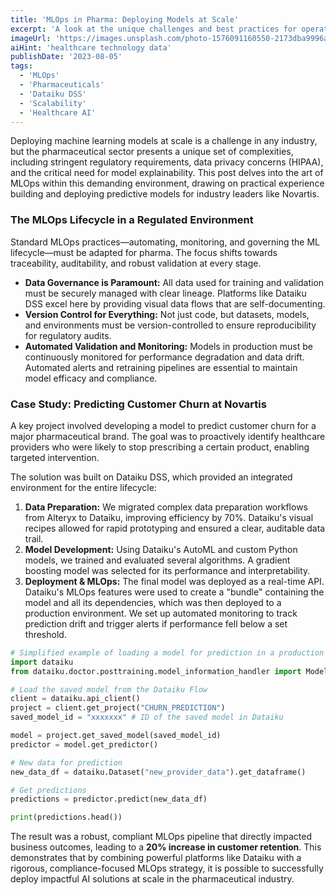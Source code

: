 ```yaml
---
title: 'MLOps in Pharma: Deploying Models at Scale'
excerpt: 'A look at the unique challenges and best practices for operationalizing machine learning models in the pharmaceutical industry, based on experience with clients like Novartis.'
imageUrl: 'https://images.unsplash.com/photo-1576091160550-2173dba9996a?q=80&w=1200&h=600&fit=crop'
aiHint: 'healthcare technology data'
publishDate: '2023-08-05'
tags:
  - 'MLOps'
  - 'Pharmaceuticals'
  - 'Dataiku DSS'
  - 'Scalability'
  - 'Healthcare AI'
---
```


Deploying machine learning models at scale is a challenge in any industry, but the pharmaceutical sector presents a unique set of complexities, including stringent regulatory requirements, data privacy concerns (HIPAA), and the critical need for model explainability. This post delves into the art of MLOps within this demanding environment, drawing on practical experience building and deploying predictive models for industry leaders like Novartis.

<h3 class="text-2xl font-bold mt-8 mb-4">The MLOps Lifecycle in a Regulated Environment</h3>

Standard MLOps practices—automating, monitoring, and governing the ML lifecycle—must be adapted for pharma. The focus shifts towards traceability, auditability, and robust validation at every stage.

<ul class="list-disc list-inside my-4 space-y-2">
  <li><strong>Data Governance is Paramount:</strong> All data used for training and validation must be securely managed with clear lineage. Platforms like Dataiku DSS excel here by providing visual data flows that are self-documenting.</li>
  <li><strong>Version Control for Everything:</strong> Not just code, but datasets, models, and environments must be version-controlled to ensure reproducibility for regulatory audits.</li>
  <li><strong>Automated Validation and Monitoring:</strong> Models in production must be continuously monitored for performance degradation and data drift. Automated alerts and retraining pipelines are essential to maintain model efficacy and compliance.</li>
</ul>

<h3 class="text-2xl font-bold mt-8 mb-4">Case Study: Predicting Customer Churn at Novartis</h3>

A key project involved developing a model to predict customer churn for a major pharmaceutical brand. The goal was to proactively identify healthcare providers who were likely to stop prescribing a certain product, enabling targeted intervention.

The solution was built on Dataiku DSS, which provided an integrated environment for the entire lifecycle:

1.  **Data Preparation:** We migrated complex data preparation workflows from Alteryx to Dataiku, improving efficiency by 70%. Dataiku's visual recipes allowed for rapid prototyping and ensured a clear, auditable data trail.
2.  **Model Development:** Using Dataiku's AutoML and custom Python models, we trained and evaluated several algorithms. A gradient boosting model was selected for its performance and interpretability.
3.  **Deployment & MLOps:** The final model was deployed as a real-time API. Dataiku's MLOps features were used to create a "bundle" containing the model and all its dependencies, which was then deployed to a production environment. We set up automated monitoring to track prediction drift and trigger alerts if performance fell below a set threshold.

```python
# Simplified example of loading a model for prediction in a production environment
import dataiku
from dataiku.doctor.posttraining.model_information_handler import ModelInformationHandler

# Load the saved model from the Dataiku Flow
client = dataiku.api_client()
project = client.get_project("CHURN_PREDICTION")
saved_model_id = "xxxxxxx" # ID of the saved model in Dataiku

model = project.get_saved_model(saved_model_id)
predictor = model.get_predictor()

# New data for prediction
new_data_df = dataiku.Dataset("new_provider_data").get_dataframe()

# Get predictions
predictions = predictor.predict(new_data_df)

print(predictions.head())
```

The result was a robust, compliant MLOps pipeline that directly impacted business outcomes, leading to a **20% increase in customer retention**. This demonstrates that by combining powerful platforms like Dataiku with a rigorous, compliance-focused MLOps strategy, it is possible to successfully deploy impactful AI solutions at scale in the pharmaceutical industry.
